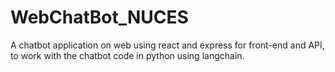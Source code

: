 # WebChatBot_NUCES
A chatbot application on web using react and express for front-end and API, to work with the chatbot code in python using langchain.
